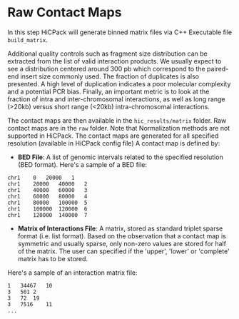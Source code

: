 # Raw Contact Maps

In this step HiCPack will generate binned matrix files via C++ Executable file `build_matrix`.

Additional quality controls such as fragment size distribution can be extracted from the list of valid interaction products. We usually expect to see a distribution centered around 300 pb which correspond to the paired-end insert size commonly used.
The fraction of duplicates is also presented. A high level of duplication indicates a poor molecular complexity and a potential PCR bias.
Finally, an important metric is to look at the fraction of intra and inter-chromosomal interactions, as well as long range (>20kb) versus short range (<20kb) intra-chromosomal interactions.

The contact maps are then available in the `hic_results/matrix` folder. Raw contact maps are in the `raw` folder. Note that Normalization methods are not supported in HiCPack.
The contact maps are generated for all specified resolution (available in HiCPack config file)
A contact map is defined by:

- __BED File__: A list of genomic intervals related to the specified resolution (BED format).
Here's a sample of a BED file:

```text
chr1	0	20000	1
chr1	20000	40000	2
chr1	40000	60000	3
chr1	60000	80000	4
chr1	80000	100000	5
chr1	100000	120000	6
chr1	120000	140000	7
```
- __Matrix of Interactions File__: A matrix, stored as standard triplet sparse format (i.e. list format). Based on the observation that a contact map is symmetric and usually sparse, only non-zero values are stored for half of the matrix. The user can specified if the 'upper', 'lower' or 'complete' matrix has to be stored.

Here's a sample of an interaction matrix file: 

```text
1	34467	10
3	501	2
3	72	19
3	7516	11
...
```